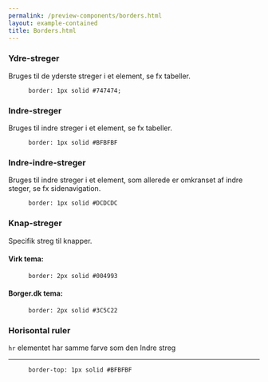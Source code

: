 ```yaml
--- 
permalink: /preview-components/borders.html
layout: example-contained 
title: Borders.html
---
```

  <div class="container">
      <div class="row">
          <div class="col-12 col-md-6">
              <h3 class="h5">Ydre-streger</h3>
              <p class="form-hint">Bruges til de yderste streger i et
                  element, se fx tabeller.</p>
              <div class="outer-border-example"></div>
          </div>
          <div class="col-12 col-md-6">
              <figure class="highlight">
                  <pre><code class="language-scss" data-lang="scss">border: 1px solid #747474;</code></pre>
              </figure>
          </div>
      </div>
      <div class="row">
          <div class="col-12 col-md-6">
              <h3 class="h5">Indre-streger</h3>
              <p class="form-hint">Bruges til indre streger i et element,
                  se fx tabeller.</p>
              <div class="inner-border-example"></div>
          </div>
          <div class="col-12 col-md-6">
              <figure class="highlight">
                  <pre><code class="language-scss" data-lang="scss">border: 1px solid #BFBFBF</code></pre>
              </figure>
          </div>
      </div>
      <div class="row">
          <div class="col-12 col-md-6">
              <h3 class="h5">Indre-indre-streger</h3>
              <p class="form-hint">Bruges til indre streger i et element,
                  som allerede er omkranset af indre steger, se fx
                  sidenavigation.</p>
              <div class="inner-inner-border-example"></div>
          </div>
          <div class="col-12 col-md-6">
              <figure class="highlight">
                  <pre><code class="language-scss" data-lang="scss">border: 1px solid #DCDCDC</code></pre>
              </figure>
          </div>
      </div>
      <div class="row">
          <div class="col-12 col-md-6">
              <h3 class="h5">Knap-streger</h3>
              <p class="form-hint">Specifik streg til knapper.</p>
              <div class="button-border-example"></div>
          </div>
          <div class="col-12 col-md-6 mt-4">
              <h4 class="h6 mb-0 mt-0">Virk tema:</h4>
              <figure class="highlight">
                  <pre><code class="language-scss" data-lang="scss">border: 2px solid #004993</code></pre>
              </figure>
              <h4 class="h6 mb-0 mt-2">Borger.dk tema:</h4>
              <figure class="highlight">
                  <pre><code class="language-scss" data-lang="scss">border: 2px solid #3C5C22</code></pre>
              </figure>
          </div>
      </div>
      <div class="row mt-8">
          <div class="col-12 col-md-6">
              <h3 class="h5">Horisontal ruler</h3>
              <p class="form-hint"><code>hr</code> elementet har samme
                  farve som den Indre streg</p>
              <hr />
          </div>
          <div class="col-12 col-md-6">
              <figure class="highlight">
                  <pre><code class="language-scss" data-lang="scss">border-top: 1px solid #BFBFBF</code></pre>
              </figure>
          </div>
      </div>
  </div>